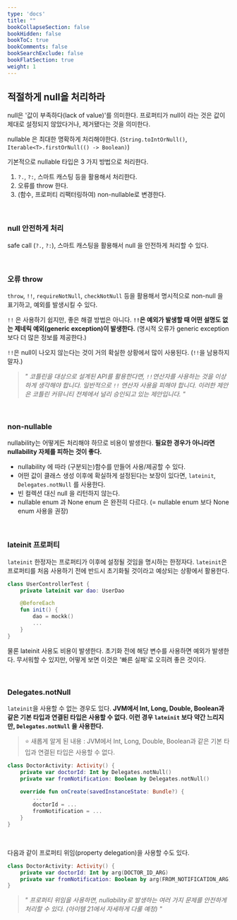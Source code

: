 ```yaml
---
type: 'docs'
title: ""
bookCollapseSection: false
bookHidden: false
bookToC: true
bookComments: false
bookSearchExclude: false
bookFlatSection: true
weight: 1
---
```


## 적절하게 null을 처리하라

null은 '값이 부족하다(lack of value)'를 의미한다. 프로퍼티가 null이 라는 것은 값이 제대로 설정되지 않았다거나, 제거됐다는 것을 의미한다.

nullable 은 최대한 명확하게 처리해야한다. (`String.toIntOrNull()`, `Iterable<T>.firstOrNull(() -> Boolean)`)

기본적으로 nullable 타입은 3 가지 방법으로 처리한다.

1. `?.`, `?:`, 스마트 캐스팅 등을 활용해서 처리한다.
2. 오류를 throw 한다.
3. (함수, 프로퍼티 리팩터링하여) non-nullable로 변경한다.

<br>

### null 안전하게 처리

safe call (`?.`, `?:`), 스마트 캐스팅을 활용해서 null 을 안전하게 처리할 수 있다.

<br>

### 오류 throw

`throw`, `!!`, `requireNotNull`, `checkNotNull` 등을 활용해서 명시적으로 non-null 을 표기하고, 예외를 발생시킬 수 있다.


`!!` 은 사용하기 쉽지만, 좋은 해결 방법은 아니다. **`!!`은 예외가 발생할 때 어떤 설명도 없는 제네릭 예외(generic exception)이 발생한다.** (명시적 오류가 generic exception보다 더 많은 정보를 제공한다.)

`!!`은 null이 나오지 않는다는 것이 거의 확실한 상황에서 많이 사용된다. (`!!`을 남용하지 말자.)

> *" 코틀린을 대상으로 설계된 API를 활용한다면, `!!`연산자를 사용하는 것을 이상하게 생각해야 합니다. 일반적으로 `!!` 연산자 사용을 피해야 합니다. 이러한 제안은 코틀린 커뮤니티 전체에서 널리 승인되고 있는 제안입니다. "*

<br>

### non-nullable

nullability는 어떻게든 처리해야 하므로 비용이 발생한다. **필요한 경우가 아니라면 nullability 자체를 피하는 것이 좋다.**

- nullability 에 따라 (구분되는)함수를 만들어 사용/제공할 수 있다.
- 어떤 값이 클래스 생성 이후에 확실하게 설정된다는 보장이 있다면, `lateinit`, `Delegates.notNull` 를 사용한다.
- 빈 컬렉션 대신 null 을 리턴하지 않는다.
- nullable enum 과 None enum 은 완전히 다르다. (= nullable enum 보다 None enum 사용을 권장)

<br>

### lateinit 프로퍼티

`lateinit` 한정자는 프로퍼티가 이후에 설정될 것임을 명시하는 한정자다. `lateinit`은 프로퍼티를 처음 사용하기 전에 반드시 초기화될 것이라고 예상되는 상황에서 활용한다.

```kotlin
class UserControllerTest {
    private lateinit var dao: UserDao

    @BeforeEach
    fun init() {
        dao = mockk()
        ...
    }
}
```

물론 lateinit 사용도 비용이 발생한다. 초기화 전에 해당 변수를 사용하면 예외가 발생한다. 무서워할 수 있지만, 어떻게 보면 이것은 '빠른 실패'로 오히려 좋은 것이다.

<br>

### Delegates.notNull

`lateinit`을 사용할 수 없는 경우도 있다. **JVM에서 Int, Long, Double, Boolean과 같은 기본 타입과 연결된 타입은 사용할 수 없다. 이런 경우 `lateinit` 보다 약간 느리지만, `Delegates.notNull` 을 사용한다.**

> :star: 새롭게 알게 된 내용 : JVM에서 Int, Long, Double, Boolean과 같은 기본 타입과 연결된 타입은 사용할 수 없다.

```kotlin
class DoctorActivity: Activity() {
    private var doctorId: Int by Delegates.notNull()
    private var fromNotification: Boolean by Delegates.notNull()

    override fun onCreate(savedInstanceState: Bundle?) {
        ...
        doctorId = ...
        fromNotification = ...
    }
}
```

<br>

다음과 같이 프로퍼티 위임(property delegation)을 사용할 수도 있다.

```kotlin
class DoctorActivity: Activity() {
    private var doctorId: Int by arg(DOCTOR_ID_ARG)
    private var fromNotification: Boolean by arg(FROM_NOTIFICATION_ARG)
}
```

> *" 프로퍼티 위임을 사용하면, nullability로 발생하는 여러 가지 문제를 안전하게 처리할 수 있다. (아이템 21에서 자세하게 다룰 예정) "*
